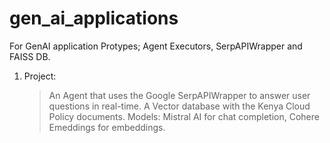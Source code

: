 # gen_ai_applications
For GenAI application Protypes; Agent Executors, SerpAPIWrapper and FAISS DB.
1. Project:
   > An Agent that uses the Google SerpAPIWrapper to answer user questions in real-time.
   > A Vector database with the Kenya Cloud Policy documents.
   Models: Mistral AI for chat completion, Cohere Emeddings for embeddings.
   
